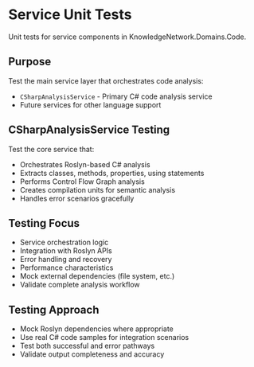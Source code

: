 # Service Unit Tests

Unit tests for service components in KnowledgeNetwork.Domains.Code.

## Purpose
Test the main service layer that orchestrates code analysis:
- `CSharpAnalysisService` - Primary C# code analysis service
- Future services for other language support

## CSharpAnalysisService Testing
Test the core service that:
- Orchestrates Roslyn-based C# analysis
- Extracts classes, methods, properties, using statements
- Performs Control Flow Graph analysis
- Creates compilation units for semantic analysis
- Handles error scenarios gracefully

## Testing Focus
- Service orchestration logic
- Integration with Roslyn APIs
- Error handling and recovery
- Performance characteristics
- Mock external dependencies (file system, etc.)
- Validate complete analysis workflow

## Testing Approach
- Mock Roslyn dependencies where appropriate
- Use real C# code samples for integration scenarios
- Test both successful and error pathways
- Validate output completeness and accuracy
